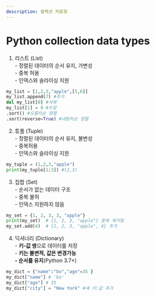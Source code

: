 ```yaml
---
description: 컬렉션 자료형
---
```


# Python collection data types

1. 리스트 (List)\
   \- 정렬된 데이터의  순서 유지, 가변성\
   \- 중복 허용\
   \- 인덱스와 슬라이싱 지원

```python
my_list = [1,2,3,"apple",[5,6]]
my_list.append(7) #추가
del my_list[0] #삭제
my_list[1] = 9 #수정
.sort() #오름차순 정렬
.sort(reverse=True) #내림차순 정렬
```



2. 튜플 (Tuple)\
   \- 정렬된 데이터의 순서 유지, 불변성\
   \- 중복허용\
   \- 인덱스와 슬라이싱 지원

```python
my_tuple = (1,2,3,"apple")
print(my_tuple[1:3]) #(2,3) 
```

3. 집합 (Set)\
   \- 순서가 없는 데이터 구조\
   \- 중복 불허\
   \- 인덱스 지원하지 않음

```python
my_set = {1, 2, 3, 3, "apple"}  
print(my_set)  # {1, 2, 3, "apple"} 중복 제거됨
my_set.add(4)  # {1, 2, 3, "apple", 4} 추가
```

4. 딕셔너리 (Dictionary)\
   \- **키-값 쌍**으로 데이터를 저장\
   \- **키는 불변적, 값은 변경가능**\
   **- 순서를 유지**(Python 3.7+)

```python
my_dict = {"name":"bo","age"=35 }
my_dict["name"] # 'bo'
my_dict["age"] # 35
my_dict["city"] = "New York" #새 키:값 추가
```
